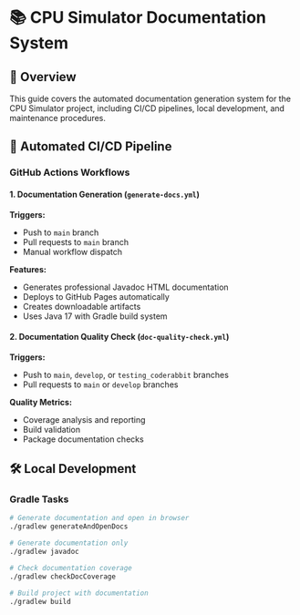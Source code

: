 # 📚 CPU Simulator Documentation System

## 🎯 Overview

This guide covers the automated documentation generation system for the CPU Simulator project, including CI/CD pipelines, local development, and maintenance procedures.

## 🚀 Automated CI/CD Pipeline

### GitHub Actions Workflows

#### 1. Documentation Generation (`generate-docs.yml`)
**Triggers:**
- Push to `main` branch
- Pull requests to `main` branch  
- Manual workflow dispatch

**Features:**
- Generates professional Javadoc HTML documentation
- Deploys to GitHub Pages automatically
- Creates downloadable artifacts
- Uses Java 17 with Gradle build system

#### 2. Documentation Quality Check (`doc-quality-check.yml`)
**Triggers:**
- Push to `main`, `develop`, or `testing_coderabbit` branches
- Pull requests to `main` or `develop` branches

**Quality Metrics:**
- Coverage analysis and reporting
- Build validation
- Package documentation checks

## 🛠️ Local Development

### Gradle Tasks

```bash
# Generate documentation and open in browser
./gradlew generateAndOpenDocs

# Generate documentation only
./gradlew javadoc

# Check documentation coverage
./gradlew checkDocCoverage

# Build project with documentation
./gradlew build
